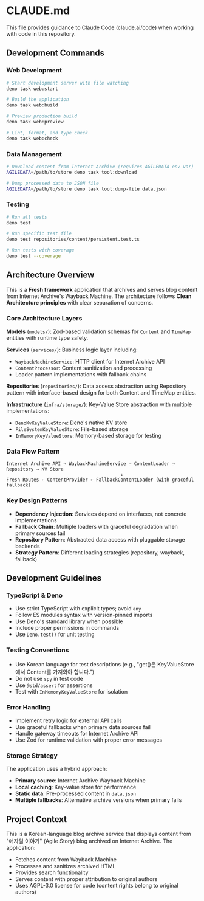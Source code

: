 # CLAUDE.md

This file provides guidance to Claude Code (claude.ai/code) when working with
code in this repository.

## Development Commands

### Web Development

```bash
# Start development server with file watching
deno task web:start

# Build the application
deno task web:build

# Preview production build
deno task web:preview

# Lint, format, and type check
deno task web:check
```

### Data Management

```bash
# Download content from Internet Archive (requires AGILEDATA env var)
AGILEDATA=/path/to/store deno task tool:download

# Dump processed data to JSON file
AGILEDATA=/path/to/store deno task tool:dump-file data.json
```

### Testing

```bash
# Run all tests
deno test

# Run specific test file
deno test repositories/content/persistent.test.ts

# Run tests with coverage
deno test --coverage
```

## Architecture Overview

This is a **Fresh framework** application that archives and serves blog content
from Internet Archive's Wayback Machine. The architecture follows **Clean
Architecture principles** with clear separation of concerns.

### Core Architecture Layers

**Models** (`models/`): Zod-based validation schemas for `Content` and `TimeMap`
entities with runtime type safety.

**Services** (`services/`): Business logic layer including:

- `WaybackMachineService`: HTTP client for Internet Archive API
- `ContentProcessor`: Content sanitization and processing
- Loader pattern implementations with fallback chains

**Repositories** (`repositories/`): Data access abstraction using Repository
pattern with interface-based design for both Content and TimeMap entities.

**Infrastructure** (`infra/storage/`): Key-Value Store abstraction with multiple
implementations:

- `DenoKvKeyValueStore`: Deno's native KV store
- `FileSystemKeyValueStore`: File-based storage
- `InMemoryKeyValueStore`: Memory-based storage for testing

### Data Flow Pattern

```
Internet Archive API → WaybackMachineService → ContentLoader → Repository → KV Store
                                          ↓
Fresh Routes ← ContentProvider ← FallbackContentLoader (with graceful fallback)
```

### Key Design Patterns

- **Dependency Injection**: Services depend on interfaces, not concrete
  implementations
- **Fallback Chain**: Multiple loaders with graceful degradation when primary
  sources fail
- **Repository Pattern**: Abstracted data access with pluggable storage backends
- **Strategy Pattern**: Different loading strategies (repository, wayback,
  fallback)

## Development Guidelines

### TypeScript & Deno

- Use strict TypeScript with explicit types; avoid `any`
- Follow ES modules syntax with version-pinned imports
- Use Deno's standard library when possible
- Include proper permissions in commands
- Use `Deno.test()` for unit testing

### Testing Conventions

- Use Korean language for test descriptions (e.g., "get()은 KeyValueStore에서
  Content를 가져와야 합니다.")
- Do not use `spy` in test code
- Use `@std/assert` for assertions
- Test with `InMemoryKeyValueStore` for isolation

### Error Handling

- Implement retry logic for external API calls
- Use graceful fallbacks when primary data sources fail
- Handle gateway timeouts for Internet Archive API
- Use Zod for runtime validation with proper error messages

### Storage Strategy

The application uses a hybrid approach:

- **Primary source**: Internet Archive Wayback Machine
- **Local caching**: Key-value store for performance
- **Static data**: Pre-processed content in `data.json`
- **Multiple fallbacks**: Alternative archive versions when primary fails

## Project Context

This is a Korean-language blog archive service that displays content from
"애자일 이야기" (Agile Story) blog archived on Internet Archive. The
application:

- Fetches content from Wayback Machine
- Processes and sanitizes archived HTML
- Provides search functionality
- Serves content with proper attribution to original authors
- Uses AGPL-3.0 license for code (content rights belong to original authors)
